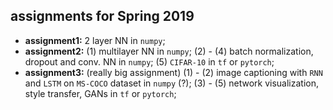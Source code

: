 ## assignments for Spring 2019
- **assignment1:** 2 layer NN in `numpy`;
- **assignment2:** (1) multilayer NN in `numpy`; (2) - (4) batch normalization, dropout and conv. NN in `numpy`; (5) `CIFAR-10` in `tf` or `pytorch`;
- **assignment3:** (really big assignment) (1) - (2) image captioning with `RNN` and `LSTM` on `MS-COCO` dataset in `numpy` (?); (3) - (5) network visualization, style transfer, GANs in `tf` or `pytorch`; 
